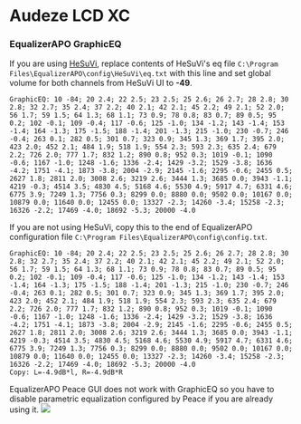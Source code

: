 # Audeze LCD XC
### EqualizerAPO GraphicEQ
If you are using [HeSuVi](https://sourceforge.net/projects/hesuvi/), replace contents of HeSuVi's eq file `C:\Program Files\EqualizerAPO\config\HeSuVi\eq.txt` with this line and set global volume for both channels from HeSuVi UI to **-49**.
```
GraphicEQ: 10 -84; 20 2.4; 22 2.5; 23 2.5; 25 2.6; 26 2.7; 28 2.8; 30 2.8; 32 2.7; 35 2.4; 37 2.2; 40 2.1; 42 2.1; 45 2.2; 49 2.1; 52 2.0; 56 1.7; 59 1.5; 64 1.3; 68 1.1; 73 0.9; 78 0.8; 83 0.7; 89 0.5; 95 0.2; 102 -0.1; 109 -0.4; 117 -0.6; 125 -1.0; 134 -1.2; 143 -1.4; 153 -1.4; 164 -1.3; 175 -1.5; 188 -1.4; 201 -1.3; 215 -1.0; 230 -0.7; 246 -0.4; 263 0.1; 282 0.5; 301 0.7; 323 0.9; 345 1.3; 369 1.7; 395 2.0; 423 2.0; 452 2.1; 484 1.9; 518 1.9; 554 2.3; 593 2.3; 635 2.4; 679 2.2; 726 2.0; 777 1.7; 832 1.2; 890 0.8; 952 0.3; 1019 -0.1; 1090 -0.6; 1167 -1.0; 1248 -1.6; 1336 -2.4; 1429 -3.2; 1529 -3.8; 1636 -4.2; 1751 -4.1; 1873 -3.8; 2004 -2.9; 2145 -1.6; 2295 -0.6; 2455 0.5; 2627 1.8; 2811 2.0; 3008 2.6; 3219 2.6; 3444 1.3; 3685 0.0; 3943 -1.1; 4219 -0.3; 4514 3.5; 4830 4.5; 5168 4.6; 5530 4.9; 5917 4.7; 6331 4.6; 6775 3.9; 7249 1.3; 7756 0.3; 8299 0.0; 8880 0.0; 9502 0.0; 10167 0.0; 10879 0.0; 11640 0.0; 12455 0.0; 13327 -2.3; 14260 -3.4; 15258 -2.3; 16326 -2.2; 17469 -4.0; 18692 -5.3; 20000 -4.0
```
If you are not using HeSuVi, copy this to the end of EqualizerAPO configuration file `C:\Program Files\EqualizerAPO\config\config.txt`.
```
GraphicEQ: 10 -84; 20 2.4; 22 2.5; 23 2.5; 25 2.6; 26 2.7; 28 2.8; 30 2.8; 32 2.7; 35 2.4; 37 2.2; 40 2.1; 42 2.1; 45 2.2; 49 2.1; 52 2.0; 56 1.7; 59 1.5; 64 1.3; 68 1.1; 73 0.9; 78 0.8; 83 0.7; 89 0.5; 95 0.2; 102 -0.1; 109 -0.4; 117 -0.6; 125 -1.0; 134 -1.2; 143 -1.4; 153 -1.4; 164 -1.3; 175 -1.5; 188 -1.4; 201 -1.3; 215 -1.0; 230 -0.7; 246 -0.4; 263 0.1; 282 0.5; 301 0.7; 323 0.9; 345 1.3; 369 1.7; 395 2.0; 423 2.0; 452 2.1; 484 1.9; 518 1.9; 554 2.3; 593 2.3; 635 2.4; 679 2.2; 726 2.0; 777 1.7; 832 1.2; 890 0.8; 952 0.3; 1019 -0.1; 1090 -0.6; 1167 -1.0; 1248 -1.6; 1336 -2.4; 1429 -3.2; 1529 -3.8; 1636 -4.2; 1751 -4.1; 1873 -3.8; 2004 -2.9; 2145 -1.6; 2295 -0.6; 2455 0.5; 2627 1.8; 2811 2.0; 3008 2.6; 3219 2.6; 3444 1.3; 3685 0.0; 3943 -1.1; 4219 -0.3; 4514 3.5; 4830 4.5; 5168 4.6; 5530 4.9; 5917 4.7; 6331 4.6; 6775 3.9; 7249 1.3; 7756 0.3; 8299 0.0; 8880 0.0; 9502 0.0; 10167 0.0; 10879 0.0; 11640 0.0; 12455 0.0; 13327 -2.3; 14260 -3.4; 15258 -2.3; 16326 -2.2; 17469 -4.0; 18692 -5.3; 20000 -4.0
Copy: L=-4.9dB*l, R=-4.9dB*R
```
EqualizerAPO Peace GUI does not work with GraphicEQ so you have to disable parametric equalization configured by Peace if you are already using it.
![](https://raw.githubusercontent.com/jaakkopasanen/AutoEq/master/results/SBAF-Serious/innerfidelity/onear/Audeze%20LCD%20XC/Audeze%20LCD%20XC.png)
